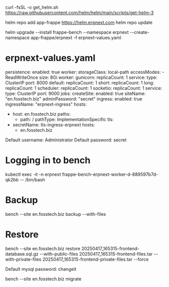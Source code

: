 curl -fsSL -o get_helm.sh https://raw.githubusercontent.com/helm/helm/main/scripts/get-helm-3


helm repo add app-frappe https://helm.erpnext.com
helm repo update

helm upgrade --install frappe-bench --namespace erpnext --create-namespace app-frappe/erpnext -f erpnext-values.yaml

# erpnext-values.yaml

persistence:
  enabled: true
  worker:
    storageClass: local-path
    accessModes:
      - ReadWriteOnce
  size: 8Gi
worker:
  gunicorn: 
    replicaCount: 1
    service:
      type: ClusterIP
      port: 8000
  default:
    replicaCount: 1
  short: 
    replicaCount: 1
  long: 
    replicaCount: 1
  scheduler:
    replicaCount: 1
  socketio:
    replicaCount: 1
    service:
      type: ClusterIP
      port: 9000
jobs:
  createSite:
    enabled: true
    siteName: "en.fosstech.biz"
    adminPassword: "secret"
ingress:
  enabled: true
  ingressName: "erpnext-ingress"
  hosts:
  - host: en.fosstech.biz
    paths:
    - path: /
      pathType: ImplementationSpecific
  tls:
   - secretName: tls-ingress-erpnext
     hosts:
       - en.fosstech.biz

Default username: Administrator
Default password: secret

# Logging in to bench

kubectl exec -it -n erpnext frappe-bench-erpnext-worker-d-889597b7d-qk2bb -- /bin/bash

# Backup

bench --site en.fosstech.biz backup --with-files

# Restore

bench --site en.fosstech.biz restore 20250417_165315-frontend-database.sql.gz --with-public-files 20250417_165315-frontend-files.tar --with-private-files 20250417_165315-frontend-private-files.tar --force

Default mysql password: changeit

bench --site en.fosstech.biz migrate



